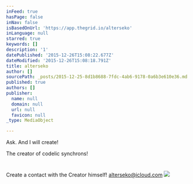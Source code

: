 ```yaml
---
inFeed: true
hasPage: false
inNav: false
isBasedOnUrl: 'https://app.thegrid.io/alterseko'
inLanguage: null
starred: true
keywords: []
description: '1'
datePublished: '2015-12-26T15:08:22.677Z'
dateModified: '2015-12-26T15:08:18.791Z'
title: alterseko
author: []
sourcePath: _posts/2015-12-25-8d1b8688-7fdc-4ab6-9178-0a6b3e610e36.md
published: true
authors: []
publisher:
  name: null
  domain: null
  url: null
  favicon: null
_type: MediaObject

---
```

Ask. And I will create!

The creator of codelic synchrons!

# 

Create a contact with the Creator himself! [alterseko@icloud.com][0]
![](https://the-grid-user-content.s3-us-west-2.amazonaws.com/d7fcfc84-7d0a-4e74-b414-0f3ca5dda71d.png)

[0]: mailto:alterseko@icloud.com